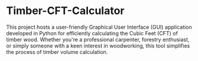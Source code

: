 # Timber-CFT-Calculator
 This project hosts a user-friendly Graphical User Interface (GUI) application developed in Python for efficiently calculating the Cubic Feet (CFT) of timber wood. Whether you're a professional carpenter, forestry enthusiast, or simply someone with a keen interest in woodworking, this tool simplifies the process of timber volume calculation.
